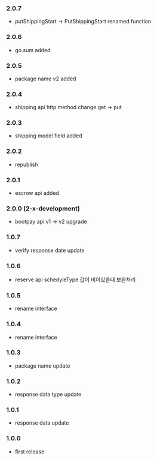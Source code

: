 ### 2.0.7
-  putShippingStart -> PutShippingStart renamed function 

### 2.0.6
-  go.sum added

### 2.0.5
-  package name v2 added

### 2.0.4
-  shipping api http method change get -> put

### 2.0.3
-  shipping model field added

### 2.0.2
-  republish

### 2.0.1
-  escrow api added

### 2.0.0 (2-x-development)
-  bootpay api v1 -> v2 upgrade

### 1.0.7
- verify response date update 

### 1.0.6
- reserve api schedyleType 값이 비어있을때 보완처리  

### 1.0.5
- rename interface

### 1.0.4
- rename interface

### 1.0.3
- package name update

### 1.0.2
- response data type update

### 1.0.1
- response data update

### 1.0.0
- first release  